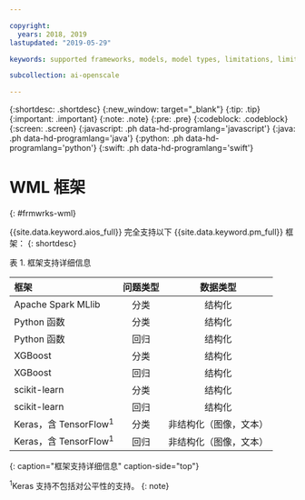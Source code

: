 ```yaml
---

copyright:
  years: 2018, 2019
lastupdated: "2019-05-29"

keywords: supported frameworks, models, model types, limitations, limits

subcollection: ai-openscale

---
```


{:shortdesc: .shortdesc}
{:new_window: target="_blank"}
{:tip: .tip}
{:important: .important}
{:note: .note}
{:pre: .pre}
{:codeblock: .codeblock}
{:screen: .screen}
{:javascript: .ph data-hd-programlang='javascript'}
{:java: .ph data-hd-programlang='java'}
{:python: .ph data-hd-programlang='python'}
{:swift: .ph data-hd-programlang='swift'}

# WML 框架
{: #frmwrks-wml}

{{site.data.keyword.aios_full}} 完全支持以下 {{site.data.keyword.pm_full}} 框架：
{: shortdesc}

表 1. 框架支持详细信息

| 框架 | 问题类型 | 数据类型 |
|:---|:---:|:---:|
| Apache Spark MLlib |分类| 结构化 |
| Python 函数 |分类| 结构化 |
| Python 函数 | 回归 | 结构化 |
| XGBoost |分类| 结构化 |
| XGBoost | 回归 | 结构化 |
| scikit-learn |分类| 结构化 |
| scikit-learn | 回归 | 结构化 |
| Keras，含 TensorFlow<sup>1</sup> |分类| 非结构化（图像，文本）|
| Keras，含 TensorFlow<sup>1</sup> | 回归 | 非结构化（图像，文本）|
{: caption="框架支持详细信息" caption-side="top"}

<sup>1</sup>Keras 支持不包括对公平性的支持。
{: note}



